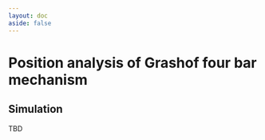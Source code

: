 ```yaml
---
layout: doc
aside: false
---
```


# Position analysis of Grashof four bar mechanism

## Simulation

TBD
